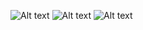 ![Alt text](https://github.com/SpicierEwe/employees_node_express_server/blob/main/api_documentation/images/Employees%20API%20Documentation_page-0001.jpg)
![Alt text](https://github.com/SpicierEwe/employees_node_express_server/blob/main/api_documentation/images/Employees%20API%20Documentation_page-0002.jpg)
![Alt text](https://github.com/SpicierEwe/employees_node_express_server/blob/main/api_documentation/images/Employees%20API%20Documentation_page-0003.jpg)
